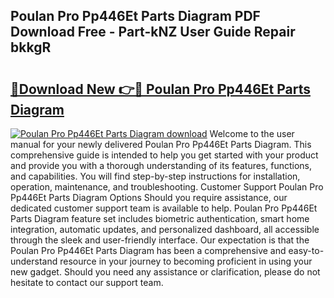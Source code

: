 ## Poulan Pro Pp446Et Parts Diagram PDF Download Free - Part-kNZ User Guide Repair bkkgR

# <h2><a href="http://dfsnib3.blite.top/?on=Poulan+Pro+Pp446Et+Parts+Diagram">🔗Download New 👉🔴 Poulan Pro Pp446Et Parts Diagram</a></h2>

[![Poulan Pro Pp446Et Parts Diagram download](https://i.imgur.com/lujVjoI.png)](http://dfsnib3.blite.top/?on=Poulan+Pro+Pp446Et+Parts+Diagram)
Welcome to the user manual for your newly delivered Poulan Pro Pp446Et Parts Diagram. This comprehensive guide is intended to help you get started with your product and provide you with a thorough understanding of its features, functions, and capabilities. You will find step-by-step instructions for installation, operation, maintenance, and troubleshooting. Customer Support Poulan Pro Pp446Et Parts Diagram Options Should you require assistance, our dedicated customer support team is available to help. Poulan Pro Pp446Et Parts Diagram feature set includes biometric authentication, smart home integration, automatic updates, and personalized dashboard, all accessible through the sleek and user-friendly interface. Our expectation is that the Poulan Pro Pp446Et Parts Diagram has been a comprehensive and easy-to-understand resource in your journey to becoming proficient in using your new gadget. Should you need any assistance or clarification, please do not hesitate to contact our support team.
